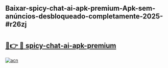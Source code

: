 ## Baixar-spicy-chat-ai-apk-premium-Apk-sem-anúncios-desbloqueado-completamente-2025-#r26zj

# <h2><a href="https://ainizakaria.my?title=spicy-chat-ai-apk-premium&ref=22M">🔗👉 🔴 spicy-chat-ai-apk-premium</a></h2>

[![acn](https://github.com/user-attachments/assets/0f9c940e-d8b0-45ae-aac7-cd30a18b3e1c)](https://ainizakaria.my?title=spicy-chat-ai-apk-premium&ref=22M)

